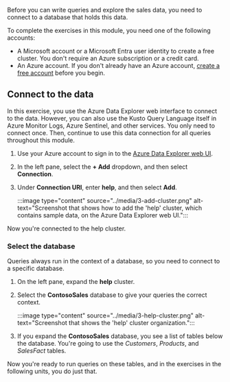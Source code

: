 Before you can write queries and explore the sales data, you need to connect to a database that holds this data.

To complete the exercises in this module, you need one of the following accounts:

- A Microsoft account or a Microsoft Entra user identity to create a free cluster. You don't require an Azure subscription or a credit card.
- An Azure account. If you don't already have an Azure account, [create a free account](https://azure.microsoft.com/free/?azure-portal=true) before you begin.

## Connect to the data

In this exercise, you use the Azure Data Explorer web interface to connect to the data. However, you can also use the Kusto Query Language itself in Azure Monitor Logs, Azure Sentinel, and other services. You only need to connect once. Then, continue to use this data connection for all queries throughout this module.

1. Use your Azure account to sign in to the [Azure Data Explorer web UI](https://dataexplorer.azure.com/).
1. In the left pane, select the  **+ Add** dropdown, and then select **Connection**.
1. Under **Connection URI**, enter **help**, and then select **Add**.

    :::image type="content" source="../media/3-add-cluster.png" alt-text="Screenshot that shows how to add the 'help' cluster, which contains sample data, on the Azure Data Explorer web UI.":::

Now you're connected to the help cluster.

### Select the database

Queries always run in the context of a database, so you need to connect to a specific database.

1. On the left pane, expand the **help** cluster.
1. Select the **ContosoSales** database to give your queries the correct context.

    :::image type="content" source="../media/3-help-cluster.png" alt-text="Screenshot that shows the 'help' cluster organization.":::

1. If you expand the **ContosoSales** database, you see a list of tables below the database. You're going to use the *Customers*, *Products*, and *SalesFact* tables.

Now you're ready to run queries on these tables, and in the exercises in the following units, you do just that.
